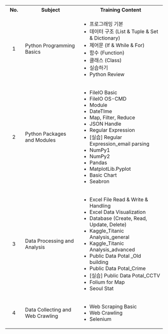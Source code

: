 <table>
	<tr>
		<th width=80>No.</th>
		<th width=350>Subject</th>
		<th width=500>Training Content</th>
	</tr>
	<tr>
		<td align="center">1</td>
		<td>Python Programming Basics</td>
		<td>
			<ul>
				<li>프로그래밍 기본</li>
				<li>데이터 구조 (List & Tuple & Set & Dictionary)</li>
				<li>제어문 (If & While & For)</li>
				<li>함수 (Function)</li>		
				<li>클래스 (Class)</li>
				<li>실습하기</li>
				<li>Python Review</li>
			</ul>
		</td>
	</tr>
	<tr>
		<td align="center">2</td>
		<td>Python Packages and Modules</td>
		<td>
			<ul>
				<li>FileIO Basic</li>
				<li>FileIO OS-CMD</li>
				<li>Module</li>
				<li>DateTIme</li>		
				<li>Map, Filter, Reduce</li>
				<li>JSON Handle</li>
				<li>Regular Expression</li>
				<li>[실습] Regular Expression_email parsing</li>
				<li>NumPy1</li>
				<li>NumPy2</li>
				<li>Pandas</li>
				<li>MatplotLib.Pyplot</li>
				<li>Basic Chart</li>
				<li>Seabron</li>
			</ul>
		</td>
	</tr>
	<tr>
		<td align="center">3</td>
		<td>Data Processing and Analysis</td>
		<td>
			<ul>
				<li>Excel File Read & Write & Handling</li>
				<li>Excel Data Visualization </li>
				<li>Database (Create, Read, Update, Delete)</li>
				<li>Kaggle_Titanic Analysis_general</li>
				<li>Kaggle_Titanic Analysis_advanced </li>
				<li>Public Data Potal _Old building</li>
				<li>Public Data Potal_Crime</li>
				<li>[실습] Public Data Potal_CCTV</li>
				<li>Folium for Map</li>
				<li>Seoul Stat</li>
			</ul>
		</td>
	</tr>
	<tr>
		<td align="center">4</td>
		<td>Data Collecting and Web Crawling</td>
		<td>
			<ul>
				<li>Web Scraping Basic</li>
				<li>Web Crawling</li>
				<li>Selenium</li>
			</ul>
		</td>
	</tr>
